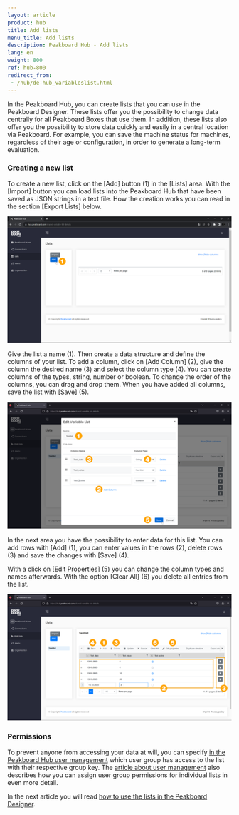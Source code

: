 ```yaml
---
layout: article
product: hub
title: Add lists
menu_title: Add lists
description: Peakboard Hub - Add lists 
lang: en
weight: 800
ref: hub-800
redirect_from:
 - /hub/de-hub_variableslist.html
---
```


In the Peakboard Hub, you can create lists that you can use in the Peakboard Designer.
These lists offer you the possibility to change data centrally for all Peakboard Boxes that use them.
In addition, these lists also offer you the possibility to store data quickly and easily in a central location via Peakboard.
For example, you can save the machine status for machines, regardless of their age or configuration, in order to generate a long-term evaluation.

### Creating a new list

To create a new list, click on the [Add] button (1) in the [Lists] area.
With the [Import] button you can load lists into the Peakboard Hub that have been saved as JSON strings in a text file.
How the creation works you can read in the section [Export Lists] below.

![Add list](/assets/images/hub/en_hub_list-01.png)

Give the list a name (1). Then create a data structure and define the columns of your list. To add a column, click on [Add Column] (2), give the column the desired name (3) and select the column type (4). You can create columns of the types, string, number or boolean.
To change the order of the columns, you can drag and drop them. When you have added all columns, save the list with [Save] (5).

![Create list](/assets/images/hub/en_hub_list-02.png)

In the next area you have the possibility to enter data for this list.
You can add rows with [Add] (1), you can enter values in the rows (2), delete rows (3) and save the changes with [Save] (4).

With a click on [Edit Properties] (5) you can change the column types and names afterwards.
With the option [Clear All] (6) you delete all entries from the list.

![Enter data](/assets/images/hub/en_hub_list-03.png)

### Permissions

To prevent anyone from accessing your data at will, you can specify [in the Peakboard Hub user management](/hub/en-hub_usermanagement.html) which user group has access to the list with their respective group key. The [article about user management](/hub/en-hub_usermanagement.html) also describes how you can assign user group permissions for individual lists in even more detail.

In the next article you will read [how to use the lists in the Peakboard Designer](/hub/en-hub_use-list.html).
